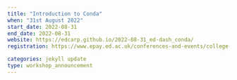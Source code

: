 ```yaml
---
title: "Introduction to Conda"
when: "31st August 2022"
start_date: 2022-08-31
end_date: 2022-08-31
website: https://edcarp.github.io/2022-08-31_ed-dash_conda/
registration: https://www.epay.ed.ac.uk/conferences-and-events/college-of-medicine-and-veterinary-medicine/school-of-molecular-genetic-and-population-health-sciences/igc/conda-aug-22

categories: jekyll update
type: workshop_announcement
---
```

